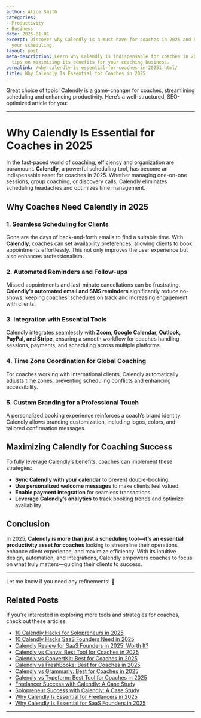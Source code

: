 ```yaml
---
author: Alice Smith
categories:
- Productivity
- Business
date: 2025-01-01
excerpt: Discover why Calendly is a must-have for coaches in 2025 and how it can streamline
  your scheduling.
layout: post
meta-description: Learn why Calendly is indispensable for coaches in 2025 and get
  tips on maximizing its benefits for your coaching business.
permalink: /why-calendly-is-essential-for-coaches-in-20251.html/
title: Why Calendly Is Essential for Coaches in 2025
---
```


Great choice of topic! Calendly is a game-changer for coaches, streamlining scheduling and enhancing productivity. Here’s a well-structured, SEO-optimized article for you:

---

# Why Calendly Is Essential for Coaches in 2025

In the fast-paced world of coaching, efficiency and organization are paramount. **Calendly**, a powerful scheduling tool, has become an indispensable asset for coaches in 2025. Whether managing one-on-one sessions, group coaching, or discovery calls, Calendly eliminates scheduling headaches and optimizes time management.

## Why Coaches Need Calendly in 2025

### 1. **Seamless Scheduling for Clients**
Gone are the days of back-and-forth emails to find a suitable time. With **Calendly**, coaches can set availability preferences, allowing clients to book appointments effortlessly. This not only improves the user experience but also enhances professionalism.

### 2. **Automated Reminders and Follow-ups**
Missed appointments and last-minute cancellations can be frustrating. **Calendly's automated email and SMS reminders** significantly reduce no-shows, keeping coaches’ schedules on track and increasing engagement with clients.

### 3. **Integration with Essential Tools**
Calendly integrates seamlessly with **Zoom, Google Calendar, Outlook, PayPal, and Stripe**, ensuring a smooth workflow for coaches handling sessions, payments, and scheduling across multiple platforms.

### 4. **Time Zone Coordination for Global Coaching**
For coaches working with international clients, Calendly automatically adjusts time zones, preventing scheduling conflicts and enhancing accessibility.

### 5. **Custom Branding for a Professional Touch**
A personalized booking experience reinforces a coach’s brand identity. Calendly allows branding customization, including logos, colors, and tailored confirmation messages.

## Maximizing Calendly for Coaching Success

To fully leverage Calendly’s benefits, coaches can implement these strategies:

- **Sync Calendly with your calendar** to prevent double-booking.
- **Use personalized welcome messages** to make clients feel valued.
- **Enable payment integration** for seamless transactions.
- **Leverage Calendly’s analytics** to track booking trends and optimize availability.

## Conclusion

In 2025, **Calendly is more than just a scheduling tool—it’s an essential productivity asset for coaches** looking to streamline their operations, enhance client experience, and maximize efficiency. With its intuitive design, automation, and integrations, Calendly empowers coaches to focus on what truly matters—guiding their clients to success.

---

Let me know if you need any refinements! 🚀

## Related Posts
If you're interested in exploring more tools and strategies for coaches, check out these articles:
- [10 Calendly Hacks for Solopreneurs in 2025](/10-calendly-hacks-for-solopreneurs-in-2025.html/)
- [10 Calendly Hacks SaaS Founders Need in 2025](/10-calendly-hacks-saas-founders-need-in-2025.html/)
- [Calendly Review for SaaS Founders in 2025: Worth It?](/calendly-review-for-saas-founders-in-2025-worth-it.html/)
- [Calendly vs Canva: Best Tool for Coaches in 2025](/calendly-vs-canva-best-tool-for-coaches-in-2025.html/)
- [Calendly vs ConvertKit: Best for Coaches in 2025](/calendly-vs-convertkit-best-for-coaches-in-2025.html/)
- [Calendly vs FreshBooks: Best for Coaches in 2025](/calendly-vs-freshbooks-best-for-coaches-in-2025.html/)
- [Calendly vs Grammarly: Best for Coaches in 2025](/calendly-vs-grammarly-best-for-coaches-in-2025.html/)
- [Calendly vs Typeform: Best Tool for Coaches in 2025](/calendly-vs-typeform-best-tool-for-coaches-in-2025.html/)
- [Freelancer Success with Calendly: A Case Study](/freelancer-success-with-calendly-a-case-study.html/)
- [Solopreneur Success with Calendly: A Case Study](/solopreneur-success-with-calendly-a-case-study.html/)
- [Why Calendly Is Essential for Freelancers in 2025](/why-calendly-is-essential-for-freelancers-in-2025.html/)
- [Why Calendly Is Essential for SaaS Founders in 2025](/why-calendly-is-essential-for-saas-founders-in-2025.html/)
---
